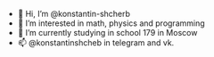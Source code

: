 - 👋 Hi, I’m @konstantin-shcherb
- 👀 I’m interested in math, physics and programming
- 🌱 I’m currently studying in school 179 in Moscow
- 📫 @konstantinshcheb in telegram and vk.

<!---
konstantin-shcherb/konstantin-shcherb is a ✨ special ✨ repository because its `README.md` (this file) appears on your GitHub profile.
You can click the Preview link to take a look at your changes.
--->
